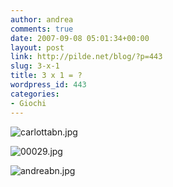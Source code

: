 ```yaml
---
author: andrea
comments: true
date: 2007-09-08 05:01:34+00:00
layout: post
link: http://pilde.net/blog/?p=443
slug: 3-x-1
title: 3 x 1 = ?
wordpress_id: 443
categories:
- Giochi
---
```


![carlottabn.jpg](http://pilde.net/blog/wp-content/uploads/2007/09/carlottabn.jpg)


![00029.jpg](http://pilde.net/blog/wp-content/uploads/2007/09/00029.jpg)


![andreabn.jpg](http://pilde.net/blog/wp-content/uploads/2007/09/andreabn.jpg)




